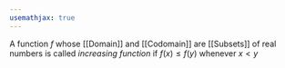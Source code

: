 ```yaml
---
usemathjax: true
---
```


A function $f$ whose [[Domain]] and [[Codomain]] are [[Subsets]] of real numbers is called *increasing function* if $f(x) \leq f(y)$ whenever $x < y$